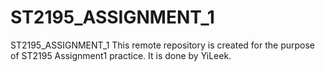 # ST2195_ASSIGNMENT_1
ST2195_ASSIGNMENT_1
This remote repository is created for the purpose of ST2195 Assignment1 practice. It is done by YiLeek.

